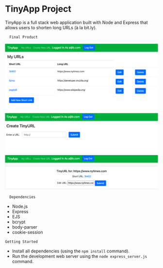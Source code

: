 # TinyApp Project

TinyApp is a full stack web application built with Node and Express that allows users to shorten long URLs (à la bit.ly).

```sh
  Final Product
```

!["Main page screenshot"](docs/urls-page.png)
!["New short URL screenshot"](docs/urls-new-page.png)
!["Edit short URL screenshot"](docs/urls-id-page.png)

```sh
  Dependencies
 ```

- Node.js
- Express
- EJS
- bcrypt
- body-parser
- cookie-session

```sh
Getting Started
```

- Install all dependencies (using the `npm install` command).
- Run the development web server using the `node express_server.js` command.
